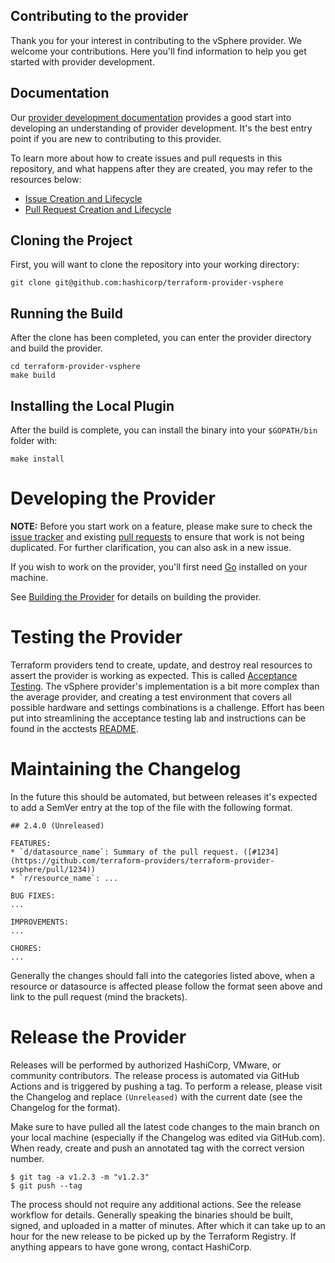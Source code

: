 ## Contributing to the provider

Thank you for your interest in contributing to the vSphere provider. We welcome your contributions. Here you'll find information to help you get started with provider development.

## Documentation

Our [provider development documentation](https://www.terraform.io/docs/extend/) provides a good start into developing an understanding of provider development. It's the best entry point if you are new to contributing to this provider.

To learn more about how to create issues and pull requests in this repository, and what happens after they are created, you may refer to the resources below:

- [Issue Creation and Lifecycle](ISSUES.md)
- [Pull Request Creation and Lifecycle](PULL_REQUESTS.md)

## Cloning the Project

First, you will want to clone the repository into your working directory:

```shell
git clone git@github.com:hashicorp/terraform-provider-vsphere
```

## Running the Build

After the clone has been completed, you can enter the provider directory and build the provider.

```shell
cd terraform-provider-vsphere
make build
```

## Installing the Local Plugin

After the build is complete, you can install the binary into your `$GOPATH/bin` folder with:

```shell
make install
```

# Developing the Provider

**NOTE:** Before you start work on a feature, please make sure to check the [issue tracker][gh-issues] and existing [pull requests][gh-prs] to ensure that work is not being duplicated. For further clarification, you can also ask in a new issue.

[gh-issues]: https://github.com/hashicorp/terraform-provider-vsphere/issues
[gh-prs]: https://github.com/hashicorp/terraform-provider-vsphere/pulls

If you wish to work on the provider, you'll first need [Go][go-website] installed on your machine.

[go-website]: https://golang.org/
[gopath]: http://golang.org/doc/code.html#GOPATH

See [Building the Provider](#building-the-provider) for details on building the provider.

# Testing the Provider

Terraform providers tend to create, update, and destroy real resources to assert the provider is working as expected. This is called [Acceptance Testing](https://developer.hashicorp.com/terraform/plugin/sdkv2/testing/acceptance-tests). The vSphere provider's implementation is a bit more complex than the average provider, and creating a test environment that covers all possible hardware and settings combinations is a challenge. Effort has been put into streamlining the acceptance testing lab and instructions can be found in the acctests [README](/acctests/README.md).

# Maintaining the Changelog

In the future this should be automated, but between releases it's expected to add a SemVer entry at the top of the file with the following format.

```
## 2.4.0 (Unreleased)

FEATURES:
* `d/datasource_name`: Summary of the pull request. ([#1234](https://github.com/terraform-providers/terraform-provider-vsphere/pull/1234))
* `r/resource_name`: ...

BUG FIXES:
...

IMPROVEMENTS:
...

CHORES:
...
```
Generally the changes should fall into the categories listed above, when a resource or datasource is affected please follow the format seen above and link to the pull request (mind the brackets).

# Release the Provider

Releases will be performed by authorized HashiCorp, VMware, or community contributors. The release process is automated via GitHub Actions and is triggered by pushing a tag. To perform a release, please visit the Changelog and replace `(Unreleased)` with the current date (see the Changelog for the format).

Make sure to have pulled all the latest code changes to the main branch on your local machine (especially if the Changelog was edited via GitHub.com). When ready, create and push an annotated tag with the correct version number.
```
$ git tag -a v1.2.3 -m "v1.2.3"
$ git push --tag
```

The process should not require any additional actions. See the release workflow for details. Generally speaking the binaries should be built, signed, and uploaded in a matter of minutes. After which it can take up to an hour for the new release to be picked up by the Terraform Registry. If anything appears to have gone wrong, contact HashiCorp.